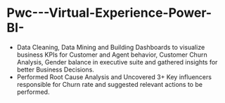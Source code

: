 # Pwc---Virtual-Experience-Power-BI-


-	Data Cleaning, Data Mining and Building Dashboards to visualize business KPIs for Customer and Agent behavior, Customer Churn Analysis, Gender balance in executive suite and gathered insights for better Business Decisions.
-	Performed Root Cause Analysis and Uncovered 3+ Key influencers responsible for Churn rate
and suggested relevant actions to be performed.

